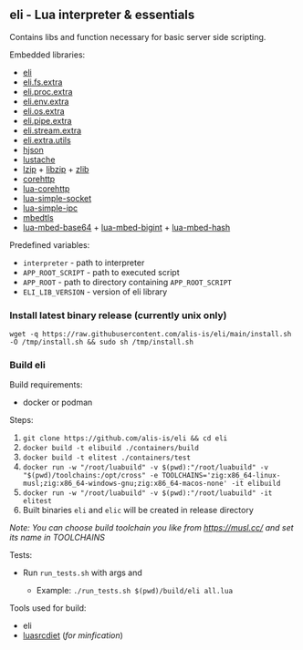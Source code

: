 ## eli - Lua interpreter & essentials 

Contains libs and function necessary for basic server side scripting.

Embedded libraries: 
- [eli](https://github.com/alis-is/eli/tree/main/lib)
- [eli.fs.extra](https://github.com/alis-is/eli-fs-extra)
- [eli.proc.extra](https://github.com/alis-is/eli-proc-extra)
- [eli.env.extra](https://github.com/alis-is/eli-env-extra)
- [eli.os.extra](https://github.com/alis-is/eli-os-extra)
- [eli.pipe.extra](https://github.com/alis-is/eli-pipe-extra)
- [eli.stream.extra](https://github.com/alis-is/eli-stream-extra)
- [eli.extra.utils](https://github.com/alis-is/eli-extra-utils)
- [hjson](https://github.com/hjson/hjson-lua)
- [lustache](https://github.com/Olivine-Labs/lustache)
- [lzip](https://github.com/brimworks/lua-zip) + [libzip](https://github.com/nih-at/libzip) + [zlib](https://github.com/madler/zlib)
- [corehttp](https://github.com/FreeRTOS/coreHTTP)
- [lua-corehttp](https://github.com/alis-is/lua-corehttp)
- [lua-simple-socket](https://github.com/alis-is/lua-simple-socket)
- [lua-simple-ipc](https://github.com/alis-is/lua-simple-ipc)
- [mbedtls](https://github.com/ARMmbed/mbedtls)
- [lua-mbed-base64](https://github.com/alis-is/lua-mbed-base64) + [lua-mbed-bigint](https://github.com/alis-is/lua-mbed-bigint) + [lua-mbed-hash](https://github.com/alis-is/lua-mbed-hash)

Predefined variables:
- `interpreter` - path to interpreter
- `APP_ROOT_SCRIPT` - path to executed script 
- `APP_ROOT` - path to directory containing `APP_ROOT_SCRIPT`
- `ELI_LIB_VERSION` - version of eli library

### Install latest binary release (currently unix only)

`wget -q https://raw.githubusercontent.com/alis-is/eli/main/install.sh -O /tmp/install.sh && sudo sh /tmp/install.sh`

### Build eli

Build requirements:
- docker or podman

Steps:
1. `git clone https://github.com/alis-is/eli && cd eli`
2. `docker build -t elibuild ./containers/build`
3. `docker build -t elitest ./containers/test`
4. `docker run -w "/root/luabuild" -v $(pwd):"/root/luabuild" -v "$(pwd)/toolchains:/opt/cross" -e TOOLCHAINS='zig:x86_64-linux-musl;zig:x86_64-windows-gnu;zig:x86_64-macos-none' -it elibuild`
6. `docker run -w "/root/luabuild" -v $(pwd):"/root/luabuild" -it elitest`
7. Built binaries `eli` and `elic` will be created in release directory

*Note: You can choose build toolchain you like from https://musl.cc/ and set its name in TOOLCHAINS*

Tests:
- Run `run_tests.sh` with args <path to built binary> and <test suite>
    * Example: `./run_tests.sh $(pwd)/build/eli all.lua`

Tools used for build: 

- eli
- [luasrcdiet](https://github.com/jirutka/luasrcdiet) (*for minfication*)
